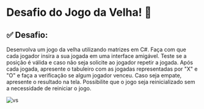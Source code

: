 # Desafio do Jogo da Velha! 📝



## ✅ Desafio:

Desenvolva um jogo da velha utilizando matrizes em C#. Faça com que cada jogador insira a sua jogada em uma interface amigável. 
Teste se a posição é válida e caso não seja solicite ao jogador repetir a jogada. Após cada jogada, apresente o tabuleiro com as 
jogadas representadas por "X" e "O" e faça a verificação se algum jogador venceu.
Caso seja empate, apresente o resultado na tela. Possibilite que o jogo seja reinicializado sem a necessidade de reiniciar o jogo. 

![vs](https://user-images.githubusercontent.com/89705012/233703937-987574d9-9f4e-4723-887b-73d73a6396fb.png)
